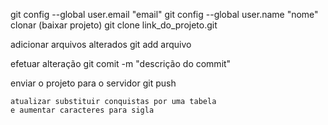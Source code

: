 git config --global user.email "email"
git config --global user.name "nome"
clonar (baixar projeto)
    git clone link_do_projeto.git

adicionar arquivos alterados
    git add arquivo
    
efetuar alteração
    git comit -m "descrição do commit"
    
enviar o projeto para o servidor 
    git push
    
    atualizar substituir conquistas por uma tabela
    e aumentar caracteres para sigla